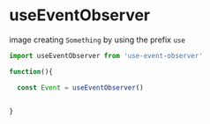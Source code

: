 # useEventObserver

image creating `Something` by using the prefix `use`

```js
import useEventObserver from 'use-event-observer'

function(){

  const Event = useEventObserver()

  
}
```
